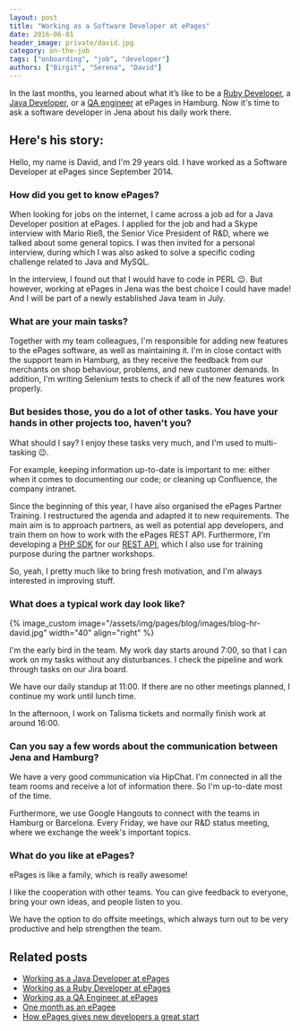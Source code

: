 ```yaml
---
layout: post
title: "Working as a Software Developer at ePages"
date: 2016-06-01
header_image: private/david.jpg
category: on-the-job
tags: ["onboarding", "job", "developer"]
authors: ["Birgit", "Serena", "David"]
---
```


In the last months, you learned about what it’s like to be a [Ruby Developer](/blog/on-the-job/working-as-a-ruby-developer-at-epages/), a [Java Developer](/blog/on-the-job/working-as-a-java-developer-at-epages/), or a [QA engineer](/blog/on-the-job/working-as-a-quality-assurance-engineer-at-epages/) at ePages in Hamburg.
Now it's time to ask a software developer in Jena about his daily work there.

## Here's his story:

Hello, my name is David, and I'm 29 years old.
I have worked as a Software Developer at ePages since September 2014.

### How did you get to know ePages?

When looking for jobs on the internet, I came across a job ad for a Java Developer position at ePages.
I applied for the job and had a Skype interview with Mario Rieß, the Senior Vice President of R&amp;D, where we talked about some general topics.
I was then invited for a personal interview, during which I was also asked to solve a specific coding challenge related to Java and MySQL.

In the interview, I found out that I would have to code in PERL 😉.
But however, working at ePages in Jena was the best choice I could have made!
And I will be part of a newly established Java team in July.

### What are your main tasks?

Together with my team colleagues, I'm responsible for adding new features to the ePages software, as well as maintaining it.
I'm in close contact with the support team in Hamburg, as they receive the feedback from our merchants on shop behaviour, problems, and new customer demands.
In addition, I'm writing Selenium tests to check if all of the new features work properly.

### But besides those, you do a lot of other tasks. You have your hands in other projects too, haven't you?

What should I say?
I enjoy these tasks very much, and I'm used to multi-tasking 😉.

For example, keeping information up-to-date is important to me: either when it comes to documenting our code; or cleaning up Confluence, the company intranet.

Since the beginning of this year, I have also organised the ePages Partner Training.
I restructured the agenda and adapted it to new requirements.
The main aim is to approach partners, as well as potential app developers, and train them on how to work with the ePages REST API.
Furthermore, I'm developing a [PHP SDK](/apps/php-client.html) for our [REST API](/apps/), which I also use for training purpose during the partner workshops.

So, yeah, I pretty much like to bring fresh motivation, and I'm always interested in improving stuff.

### What does a typical work day look like?

{% image_custom image="/assets/img/pages/blog/images/blog-hr-david.jpg" width="40" align="right" %}

I'm the early bird in the team.
My work day starts around 7:00, so that I can work on my tasks without any disturbances.
I check the pipeline and work through tasks on our Jira board.

We have our daily standup at 11:00.
If there are no other meetings planned, I continue my work until lunch time.

In the afternoon, I work on Talisma tickets and normally finish work at around 16:00.

### Can you say a few words about the communication between Jena and Hamburg?

We have a very good communication via HipChat.
I'm connected in all the team rooms and receive a lot of information there.
So I'm up-to-date most of the time.

Furthermore, we use Google Hangouts to connect with the teams in Hamburg or Barcelona.
Every Friday, we have our R&amp;D status meeting, where we exchange the week's important topics.

### What do you like at ePages?

ePages is like a family, which is really awesome!

I like the cooperation with other teams.
You can give feedback to everyone, bring your own ideas, and people listen to you.

We have the option to do offsite meetings, which always turn out to be very productive and help strengthen the team.

## Related posts

* [Working as a Java Developer at ePages](/blog/on-the-job/working-as-a-java-developer-at-epages/)
* [Working as a Ruby Developer at ePages](/blog/on-the-job/working-as-a-ruby-developer-at-epages/)
* [Working as a QA Engineer at ePages](/blog/on-the-job/working-as-a-quality-assurance-engineer-at-epages/)
* [One month as an ePagee](/blog/on-the-job/one-month-as-an-epagee/)
* [How ePages gives new developers a great start](/blog/on-the-job/how-epages-gives-new-developers-a-great-start/)
